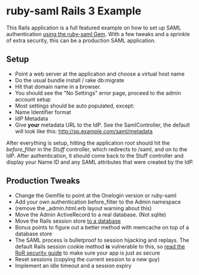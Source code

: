 ruby-saml Rails 3 Example
=====

This Rails application is a full featured example on how to set up SAML authentication 
[using the ruby-saml Gem](https://github.com/onelogin/ruby-saml).
With a few tweaks and a sprinkle of extra security, this can be a production SAML application.

Setup 
-------

* Point a web server at the application and choose a virtual host name
* Do the usual bundle install / rake db:migrate
* Hit that domain name in a browser.  
* You should see the "No Settings" error page, proceed to the admin account setup
* Most settings should be auto populated, except:
 * Name Identifier format
 * IdP Metadata
* Give **your** metadata URL to the IdP.  See the SamlController, the default will look like this:  http://sp.example.com/saml/metadata

After everything is setup, hitting the application root should hit the _before_filter_ in the _Stuff_ controller, which redirects to /saml, and on to the IdP.  After authentication, it should come back to the Stuff controller and display your Name ID and any SAML attributes that were created by the IdP.



Production Tweaks
--------

* Change the Gemfile to point at the Onelogin version or ruby-saml
* Add your own authentication before_filter to the Admin namespace
 * (remove the _admin.html.erb layout warning about this)
* Move the Admin ActiveRecord to a real database.  (Not sqlite)
* Move the Rails session store [to a database](http://oldwiki.rubyonrails.org/rails/pages/HowtoChangeSessionStore)
 * Bonus points to figure out a better method with memcache on top of a database store
* The SAML process is bulletproof to session hijacking and replays.  The default Rails session cookie method **is** vulnerable to this, so [read the RoR security guide](http://guides.rubyonrails.org/security.html#session-fixation-countermeasures) to make sure your app is just as secure
 * Reset sessions (copying the current session to a new guy)
 * Implement an idle timeout and a session expiry





